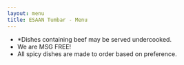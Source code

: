 ```yaml
---
layout: menu
title: ESAAN Tumbar - Menu
---
```


- *Dishes containing beef may be served undercooked.
- We are MSG FREE!
- All spicy dishes are made to order based on preference.